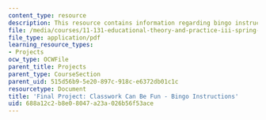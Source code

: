 ```yaml
---
content_type: resource
description: This resource contains information regarding bingo instructions.
file: /media/courses/11-131-educational-theory-and-practice-iii-spring-2012/688a12c2b8e08047a23a026b56f53ace_MIT11_131S12_Bingo_inst.pdf
file_type: application/pdf
learning_resource_types:
- Projects
ocw_type: OCWFile
parent_title: Projects
parent_type: CourseSection
parent_uid: 515d56b9-5e20-897c-918c-e6372db01c1c
resourcetype: Document
title: 'Final Project: Classwork Can Be Fun - Bingo Instructions'
uid: 688a12c2-b8e0-8047-a23a-026b56f53ace
---
```

